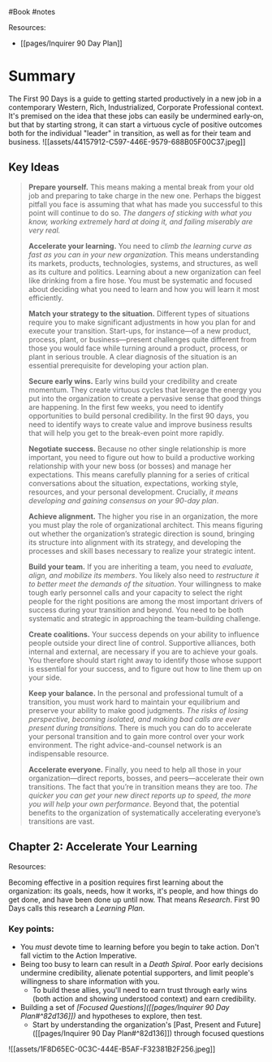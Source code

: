 #Book #notes

Resources:
* [[pages/Inquirer 90 Day Plan]]


# Summary
The First 90 Days is a guide to getting started productively in a new job in a contemporary Western, Rich, Industrialized, Corporate Professional context. It's premised on the idea that these jobs can easily be undermined early-on, but that by starting strong, it can start a virtuous cycle of positive outcomes both for the individual "leader" in transition, as well as for their team and business.
![[assets/44157912-C597-446E-9579-688B05F00C37.jpeg]]

## Key Ideas
> **Prepare yourself.** This means making a mental break from your old job and preparing to take charge in the new one. Perhaps the biggest pitfall you face is assuming that what has made you successful to this point will continue to do so. *The dangers of sticking with what you know, working extremely hard at doing it, and failing miserably are very real.*
> 
> **Accelerate your learning.** You need to *climb the learning curve as fast as you can in your new organization.* This means understanding its markets, products, technologies, systems, and structures, as well as its culture and politics. Learning about a new organization can feel like drinking from a fire hose. You must be systematic and focused about deciding what you need to learn and how you will learn it most efficiently. 
> 
> **Match your strategy to the situation.** Different types of situations require you to make significant adjustments in how you plan for and execute your transition. Start-ups, for instance—of a new product, process, plant, or business—present challenges quite different from those you would face while turning around a product, process, or plant in serious trouble. A clear diagnosis of the situation is an essential prerequisite for developing your action plan. 
> 
> **Secure early wins.** Early wins build your credibility and create momentum. They create virtuous cycles that leverage the energy you put into the organization to create a pervasive sense that good things are happening. In the first few weeks, you need to identify opportunities to build personal credibility. In the first 90 days, you need to identify ways to create value and improve business results that will help you get to the break-even point more rapidly. 
> 
> **Negotiate success.** Because no other single relationship is more important, you need to figure out how to build a productive working relationship with your new boss (or bosses) and manage her expectations. This means carefully planning for a series of critical conversations about the situation, expectations, working style, resources, and your personal development. Crucially, *it means developing and gaining consensus on your 90-day plan*. 
> 
> **Achieve alignment.** The higher you rise in an organization, the more you must play the role of organizational architect. This means figuring out whether the organization’s strategic direction is sound, bringing its structure into alignment with its strategy, and developing the processes and skill bases necessary to realize your strategic intent. 
> 
> **Build your team.** If you are inheriting a team, you need to *evaluate, align, and mobilize its members*. You likely also need to *restructure it to better meet the demands of the situation*. Your willingness to make tough early personnel calls and your capacity to select the right people for the right positions are among the most important drivers of success during your transition and beyond. You need to be both systematic and strategic in approaching the team-building challenge.
> 
> **Create coalitions.** Your success depends on your ability to influence people outside your direct line of control. Supportive alliances, both internal and external, are necessary if you are to achieve your goals. You therefore should start right away to identify those whose support is essential for your success, and to figure out how to line them up on your side.
> 
> **Keep your balance.** In the personal and professional tumult of a transition, you must work hard to maintain your equilibrium and preserve your ability to make good judgments. *The risks of losing perspective, becoming isolated, and making bad calls are ever present during transitions.* There is much you can do to accelerate your personal transition and to gain more control over your work environment. The right advice-and-counsel network is an indispensable resource.
> 
> **Accelerate everyone.** Finally, you need to help all those in your organization—direct reports, bosses, and peers—accelerate their own transitions. The fact that you’re in transition means they are too. *The quicker you can get your new direct reports up to speed, the more you will help your own performance*. Beyond that, the potential benefits to the organization of systematically accelerating everyone’s transitions are vast.


## Chapter 2: Accelerate Your Learning

Resources:



Becoming effective in a position requires first learning about the organization: its goals, needs, how it works, it's people, and how things do get done, and have been done up until now. That means *Research*. First 90 Days calls this research a *Learning Plan*.

### Key points: 
* You *must* devote time to learning before you begin to take action. Don't fall victim to the Action Imperative.
* Being too busy to learn can result in a *Death Spiral*. Poor early decisions undermine credibility, alienate potential supporters, and limit people's willingness to share information with you.
	* To build these allies, you'll need to earn trust through early wins (both action and showing understood context) and earn credibility.
* Building a set of *[Focused Questions]([[pages/Inquirer 90 Day Plan#^82d136]])* and hypotheses to explore, then test.
	* Start by understanding the organization's [Past, Present and Future]([[pages/Inquirer 90 Day Plan#^82d136]]) through focused questions

![[assets/1F8D65EC-0C3C-444E-B5AF-F32381B2F256.jpeg]]
